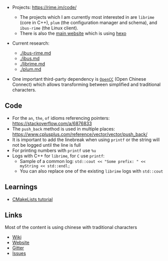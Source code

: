 - Projects: https://rime.im/code/
    - The projects which I am currently most interested in are `librime` (core in C++), `plum` (the configuration manager and schema), and `ibus-rime` (the Linux client).
    - There is also the [main website](https://github.com/rime/home) which is using [hexo](https://github.com/hexojs/hexo)

- Current research:
    - [./ibus-rime.md](./ibus-rime.md)
    - [./ibus.md](./ibus.md)
    - [./librime.md](./librime.md)
    - [./plum.md](./plum.md)

- One important third-party dependency is [`OpenCC`](https://github.com/BYVoid/OpenCC) (Open Chinese Connect) which allows transforming between simplified and traditional characters.

## Code

- For the `an`, `the`, `of` idioms referencing pointers: https://stackoverflow.com/a/6876833
- The `push_back` method is used in multiple places: https://www.cplusplus.com/reference/vector/vector/push_back/
- It is important to add the linebreak when using `printf` or the string will not be logged until the line is full
- For printing numbers with `printf` use `%u`
- Logs with C++ for `librime`, for `C` use `printf`:
    - Sample of a common log: `std::cout << "Some prefix: " << myString << std::endl;`
    - You can also replace one of the existing `librime` logs with `std::cout`

## Learnings

- [CMakeLists tutorial](https://web.archive.org/web/20141116113322/http://preetisblog.com/programming/how-to-write-cmakelists-txt)

## Links

Most of the content is using chinese with traditional characters

- [Wiki](https://github.com/rime/home/wiki)
- [Website](https://rime.im/)
- [Gitter](https://gitter.im/rime/home)
- [Issues](https://github.com/rime/home/issues)
